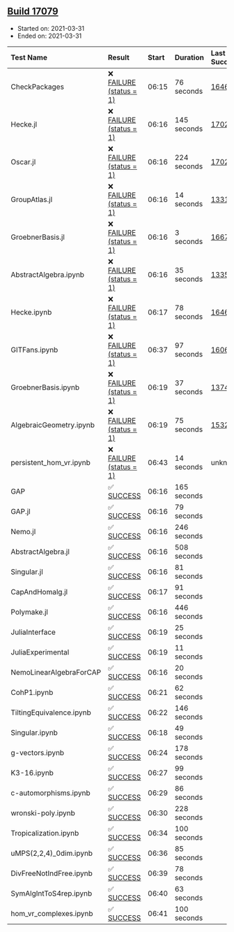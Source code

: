## [Build 17079](https://oscarci.mathematik.uni-kl.de/job/oscar/17079/)

* Started on: 2021-03-31
* Ended on: 2021-03-31

| Test Name    | Result | Start | Duration | Last Success | First Failure |
|:-------------|:-------|:------|:---------|:-------------|:--------------|
| CheckPackages | ❌ [FAILURE (status = 1)](https://oscarci.mathematik.uni-kl.de/job/oscar/17079/artifact/logs/build-17079/CheckPackages.log) | 06:15 | 76 seconds | [16463](https://oscarci.mathematik.uni-kl.de/job/oscar/16463/) | [16464](https://oscarci.mathematik.uni-kl.de/job/oscar/16464/) |
| Hecke.jl | ❌ [FAILURE (status = 1)](https://oscarci.mathematik.uni-kl.de/job/oscar/17079/artifact/logs/build-17079/Hecke.jl.log) | 06:16 | 145 seconds | [17022](https://oscarci.mathematik.uni-kl.de/job/oscar/17022/) | [17023](https://oscarci.mathematik.uni-kl.de/job/oscar/17023/) |
| Oscar.jl | ❌ [FAILURE (status = 1)](https://oscarci.mathematik.uni-kl.de/job/oscar/17079/artifact/logs/build-17079/Oscar.jl.log) | 06:16 | 224 seconds | [17022](https://oscarci.mathematik.uni-kl.de/job/oscar/17022/) | [17023](https://oscarci.mathematik.uni-kl.de/job/oscar/17023/) |
| GroupAtlas.jl | ❌ [FAILURE (status = 1)](https://oscarci.mathematik.uni-kl.de/job/oscar/17079/artifact/logs/build-17079/GroupAtlas.jl.log) | 06:16 | 14 seconds | [13311](https://oscarci.mathematik.uni-kl.de/job/oscar/13311/) | [13312](https://oscarci.mathematik.uni-kl.de/job/oscar/13312/) |
| GroebnerBasis.jl | ❌ [FAILURE (status = 1)](https://oscarci.mathematik.uni-kl.de/job/oscar/17079/artifact/logs/build-17079/GroebnerBasis.jl.log) | 06:16 | 3 seconds | [16676](https://oscarci.mathematik.uni-kl.de/job/oscar/16676/) | [16677](https://oscarci.mathematik.uni-kl.de/job/oscar/16677/) |
| AbstractAlgebra.ipynb | ❌ [FAILURE (status = 1)](https://oscarci.mathematik.uni-kl.de/job/oscar/17079/artifact/logs/build-17079/AbstractAlgebra.ipynb.log) | 06:16 | 35 seconds | [13355](https://oscarci.mathematik.uni-kl.de/job/oscar/13355/) | [13356](https://oscarci.mathematik.uni-kl.de/job/oscar/13356/) |
| Hecke.ipynb | ❌ [FAILURE (status = 1)](https://oscarci.mathematik.uni-kl.de/job/oscar/17079/artifact/logs/build-17079/Hecke.ipynb.log) | 06:17 | 78 seconds | [16463](https://oscarci.mathematik.uni-kl.de/job/oscar/16463/) | [16464](https://oscarci.mathematik.uni-kl.de/job/oscar/16464/) |
| GITFans.ipynb | ❌ [FAILURE (status = 1)](https://oscarci.mathematik.uni-kl.de/job/oscar/17079/artifact/logs/build-17079/GITFans.ipynb.log) | 06:37 | 97 seconds | [16068](https://oscarci.mathematik.uni-kl.de/job/oscar/16068/) | [16069](https://oscarci.mathematik.uni-kl.de/job/oscar/16069/) |
| GroebnerBasis.ipynb | ❌ [FAILURE (status = 1)](https://oscarci.mathematik.uni-kl.de/job/oscar/17079/artifact/logs/build-17079/GroebnerBasis.ipynb.log) | 06:19 | 37 seconds | [13748](https://oscarci.mathematik.uni-kl.de/job/oscar/13748/) | [13749](https://oscarci.mathematik.uni-kl.de/job/oscar/13749/) |
| AlgebraicGeometry.ipynb | ❌ [FAILURE (status = 1)](https://oscarci.mathematik.uni-kl.de/job/oscar/17079/artifact/logs/build-17079/AlgebraicGeometry.ipynb.log) | 06:19 | 75 seconds | [15322](https://oscarci.mathematik.uni-kl.de/job/oscar/15322/) | [15323](https://oscarci.mathematik.uni-kl.de/job/oscar/15323/) |
| persistent_hom_vr.ipynb | ❌ [FAILURE (status = 1)](https://oscarci.mathematik.uni-kl.de/job/oscar/17079/artifact/logs/build-17079/persistent_hom_vr.ipynb.log) | 06:43 | 14 seconds | unknown | unknown |
| GAP | ✅ [SUCCESS](https://oscarci.mathematik.uni-kl.de/job/oscar/17079/artifact/logs/build-17079/GAP.log) | 06:16 | 165 seconds |  |  |
| GAP.jl | ✅ [SUCCESS](https://oscarci.mathematik.uni-kl.de/job/oscar/17079/artifact/logs/build-17079/GAP.jl.log) | 06:16 | 79 seconds |  |  |
| Nemo.jl | ✅ [SUCCESS](https://oscarci.mathematik.uni-kl.de/job/oscar/17079/artifact/logs/build-17079/Nemo.jl.log) | 06:16 | 246 seconds |  |  |
| AbstractAlgebra.jl | ✅ [SUCCESS](https://oscarci.mathematik.uni-kl.de/job/oscar/17079/artifact/logs/build-17079/AbstractAlgebra.jl.log) | 06:16 | 508 seconds |  |  |
| Singular.jl | ✅ [SUCCESS](https://oscarci.mathematik.uni-kl.de/job/oscar/17079/artifact/logs/build-17079/Singular.jl.log) | 06:16 | 81 seconds |  |  |
| CapAndHomalg.jl | ✅ [SUCCESS](https://oscarci.mathematik.uni-kl.de/job/oscar/17079/artifact/logs/build-17079/CapAndHomalg.jl.log) | 06:17 | 91 seconds |  |  |
| Polymake.jl | ✅ [SUCCESS](https://oscarci.mathematik.uni-kl.de/job/oscar/17079/artifact/logs/build-17079/Polymake.jl.log) | 06:16 | 446 seconds |  |  |
| JuliaInterface | ✅ [SUCCESS](https://oscarci.mathematik.uni-kl.de/job/oscar/17079/artifact/logs/build-17079/JuliaInterface.log) | 06:19 | 25 seconds |  |  |
| JuliaExperimental | ✅ [SUCCESS](https://oscarci.mathematik.uni-kl.de/job/oscar/17079/artifact/logs/build-17079/JuliaExperimental.log) | 06:19 | 11 seconds |  |  |
| NemoLinearAlgebraForCAP | ✅ [SUCCESS](https://oscarci.mathematik.uni-kl.de/job/oscar/17079/artifact/logs/build-17079/NemoLinearAlgebraForCAP.log) | 06:16 | 20 seconds |  |  |
| CohP1.ipynb | ✅ [SUCCESS](https://oscarci.mathematik.uni-kl.de/job/oscar/17079/artifact/logs/build-17079/CohP1.ipynb.log) | 06:21 | 62 seconds |  |  |
| TiltingEquivalence.ipynb | ✅ [SUCCESS](https://oscarci.mathematik.uni-kl.de/job/oscar/17079/artifact/logs/build-17079/TiltingEquivalence.ipynb.log) | 06:22 | 146 seconds |  |  |
| Singular.ipynb | ✅ [SUCCESS](https://oscarci.mathematik.uni-kl.de/job/oscar/17079/artifact/logs/build-17079/Singular.ipynb.log) | 06:18 | 49 seconds |  |  |
| g-vectors.ipynb | ✅ [SUCCESS](https://oscarci.mathematik.uni-kl.de/job/oscar/17079/artifact/logs/build-17079/g-vectors.ipynb.log) | 06:24 | 178 seconds |  |  |
| K3-16.ipynb | ✅ [SUCCESS](https://oscarci.mathematik.uni-kl.de/job/oscar/17079/artifact/logs/build-17079/K3-16.ipynb.log) | 06:27 | 99 seconds |  |  |
| c-automorphisms.ipynb | ✅ [SUCCESS](https://oscarci.mathematik.uni-kl.de/job/oscar/17079/artifact/logs/build-17079/c-automorphisms.ipynb.log) | 06:29 | 86 seconds |  |  |
| wronski-poly.ipynb | ✅ [SUCCESS](https://oscarci.mathematik.uni-kl.de/job/oscar/17079/artifact/logs/build-17079/wronski-poly.ipynb.log) | 06:30 | 228 seconds |  |  |
| Tropicalization.ipynb | ✅ [SUCCESS](https://oscarci.mathematik.uni-kl.de/job/oscar/17079/artifact/logs/build-17079/Tropicalization.ipynb.log) | 06:34 | 100 seconds |  |  |
| uMPS(2,2,4)_0dim.ipynb | ✅ [SUCCESS](https://oscarci.mathematik.uni-kl.de/job/oscar/17079/artifact/logs/build-17079/uMPS-2-2-4-_0dim.ipynb.log) | 06:36 | 85 seconds |  |  |
| DivFreeNotIndFree.ipynb | ✅ [SUCCESS](https://oscarci.mathematik.uni-kl.de/job/oscar/17079/artifact/logs/build-17079/DivFreeNotIndFree.ipynb.log) | 06:39 | 78 seconds |  |  |
| SymAlgIntToS4rep.ipynb | ✅ [SUCCESS](https://oscarci.mathematik.uni-kl.de/job/oscar/17079/artifact/logs/build-17079/SymAlgIntToS4rep.ipynb.log) | 06:40 | 63 seconds |  |  |
| hom_vr_complexes.ipynb | ✅ [SUCCESS](https://oscarci.mathematik.uni-kl.de/job/oscar/17079/artifact/logs/build-17079/hom_vr_complexes.ipynb.log) | 06:41 | 100 seconds |  |  |
